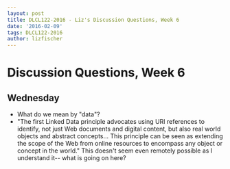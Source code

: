 ```yaml
---
layout: post
title: DLCL122-2016 - Liz's Discussion Questions, Week 6
date: '2016-02-09'
tags: DLCL122-2016
author: lizfischer
---
```


# Discussion Questions, Week 6  

## Wednesday  

* What do we mean by "data"?  
* "The first Linked Data principle advocates using URI references to identify, not just Web documents and digital content, but also real world objects and abstract concepts... This principle can be seen as extending the scope of the Web from online resources to encompass any object or concept in the world." This doesn't seem even remotely possible as I understand it-- what is going on here?

